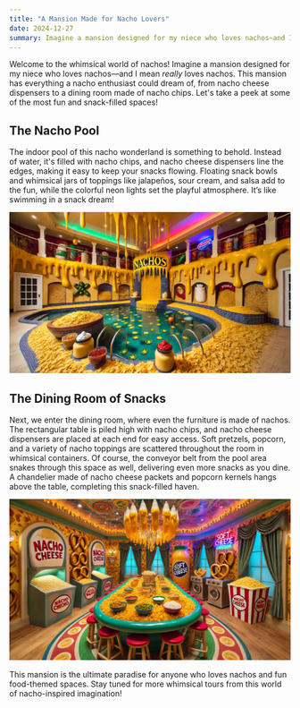 ```yaml
---
title: "A Mansion Made for Nacho Lovers"
date: 2024-12-27
summary: Imagine a mansion designed for my niece who loves nachos—and I mean *really* loves nachos. 
---
```


Welcome to the whimsical world of nachos! Imagine a mansion designed for my niece who loves nachos—and I mean *really* loves nachos. This mansion has everything a nacho enthusiast could dream of, from nacho cheese dispensers to a dining room made of nacho chips. Let's take a peek at some of the most fun and snack-filled spaces!

## The Nacho Pool

The indoor pool of this nacho wonderland is something to behold. Instead of water, it's filled with nacho chips, and nacho cheese dispensers line the edges, making it easy to keep your snacks flowing. Floating snack bowls and whimsical jars of toppings like jalapeños, sour cream, and salsa add to the fun, while the colorful neon lights set the playful atmosphere. It’s like swimming in a snack dream!

![Nacho Pool](ab-nacho-pool.webp)

## The Dining Room of Snacks

Next, we enter the dining room, where even the furniture is made of nachos. The rectangular table is piled high with nacho chips, and nacho cheese dispensers are placed at each end for easy access. Soft pretzels, popcorn, and a variety of nacho toppings are scattered throughout the room in whimsical containers. Of course, the conveyor belt from the pool area snakes through this space as well, delivering even more snacks as you dine. A chandelier made of nacho cheese packets and popcorn kernels hangs above the table, completing this snack-filled haven.

![Nacho Dining Room](ab-nacho-dining-room.webp)

This mansion is the ultimate paradise for anyone who loves nachos and fun food-themed spaces. Stay tuned for more whimsical tours from this world of nacho-inspired imagination!

